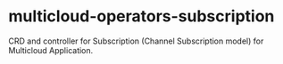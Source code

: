 # multicloud-operators-subscription
CRD and controller for Subscription (Channel Subscription model) for Multicloud Application.
